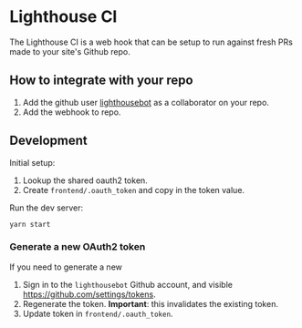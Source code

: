 # Lighthouse CI

The Lighthouse CI is a web hook that can be setup to run against fresh PRs made
to your site's Github repo.

## How to integrate with your repo

1. Add the github user [lighthousebot](https://github.com/lighthousebot) as a collaborator on your repo.
2. Add the webhook to repo.

## Development

Initial setup:

1. Lookup the shared oauth2 token.
2. Create `frontend/.oauth_token` and copy in the token value.

Run the dev server:

    yarn start

### Generate a new OAuth2 token

If you need to generate a new

1. Sign in to the `lighthousebot` Github account, and visible https://github.com/settings/tokens.
2. Regenerate the token. **Important**: this invalidates the existing token.
3. Update token in `frontend/.oauth_token`.

